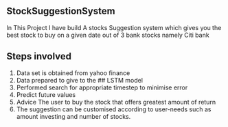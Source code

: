 ## StockSuggestionSystem

In This Project I have build A stocks Suggestion system which gives you the best stock to buy on a given date out of 3 bank stocks namely Citi bank

## Steps involved
1) Data set is obtained from yahoo finance 
2) Data prepared to give to the ## LSTM model
3) Performed search for appropriate timestep to minimise error
4) Predict future values
5) Advice The user to buy the stock that offers greatest amount of return
6) The suggestion can be customised according to user-needs such as amount investing and number of stocks.
